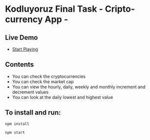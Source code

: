 # Kodluyoruz Final Task - Cripto-currency App -



## Live Demo
- [Start Playing](https://cbm-tictocto.netlify.app/)

## Contents

- You can check the cryptocurrencies
- You can check the market cap
- You can view the hourly, daily, weekly and monthly increment and decrement values
- You can look at the daily lowest and highest value




## To install and run:

```
npm install
```

```
npm start
```
